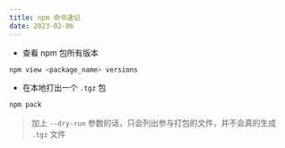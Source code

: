 ```yaml
---
title: npm 命令速记
date: 2023-02-06
---
```


- 查看 npm 包所有版本

```bash
npm view <package_name> versions
```

- 在本地打出一个 `.tgz` 包

```bash
npm pack
```

> 加上 `--dry-run` 参数的话，只会列出参与打包的文件，并不会真的生成 `.tgz` 文件
